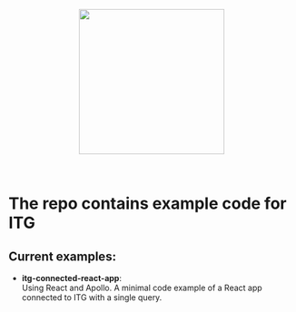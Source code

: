<p align="center">
  <img width="256" src="https://itg.cognite.ai/docs/img/cognite-logo.svg">
</p>

<br>

# The repo contains example code for ITG 

## Current examples:
- **itg-connected-react-app**: <br> Using React and Apollo. A minimal code example of a React app connected to ITG with a single query.

